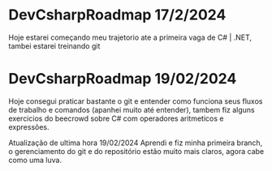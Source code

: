 # DevCsharpRoadmap 17/2/2024
Hoje estarei começando meu trajetorio ate a primeira vaga de C# | .NET, tambei estarei treinando git 


# DevCsharpRoadmap 19/02/2024 
Hoje consegui praticar bastante o git e entender como funciona seus fluxos de trabalho e comandos (apanhei muito até entender), tambem fiz alguns exercicios do beecrowd sobre C# com operadores aritmeticos e expressões. 

Atualização de ultima hora 19/02/2024
Aprendi e fiz minha primeira branch, o gerenciamento do git e do repositório estão muito mais claros, agora cabe como uma luva. 
